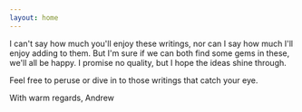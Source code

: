 ```yaml
---
layout: home
---
```


I can't say how much you'll enjoy these writings, nor can I say how much I'll enjoy adding to them. But I'm sure if we can both find some gems in these, we'll all be happy. I promise no quality, but I hope the ideas shine through.

Feel free to peruse or dive in to those writings that catch your eye.

With warm regards, Andrew
